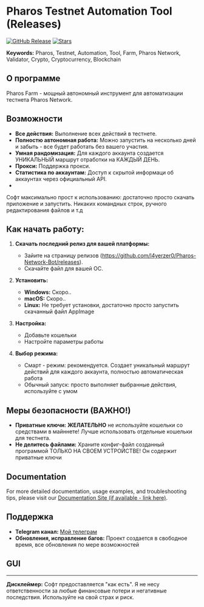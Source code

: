 # Pharos Testnet Automation Tool (Releases)

[![GitHub Release](https://img.shields.io/github/v/release/l4yerzer0/Pharos-Network-Bot?style=flat-square)](https://github.com/l4yerzer0/Pharos-Network-Bot/releases)
[![Stars](https://img.shields.io/github/stars/l4yerzer0/Pharos-Network-Bot?style=social)](https://github.com/l4yerzer0/Pharos-Network-Bot-Releases)

**Keywords:** Pharos, Testnet, Automation, Tool, Farm, Pharos Network, Validator, Crypto, Cryptocurrency, Blockchain

## О программе

Pharos Farm - мощный автономный инструмент для автоматизации тестнета Pharos Network.
## Возможности
*   **Все действия:** Выполнение всех действий в тестнете.
*   **Полностю автономная работа:** Можно запустить на несколько дней и забыть - все будет работать без вашего участия.
*   **Умная рандомизация:** Для каждого аккаунта создается УНИКАЛЬНЫЙ маршрут отработки на КАЖДЫЙ ДЕНЬ. 
*   **Прокси:** Поддержка прокси.
*   **Статистика по аккаунтам:** Доступ к скрытой информаци об аккаунтах через официальный API.
*   
Софт максимально прост к использованию: достаточно просто скачать приложение и запустить. Никаких командных строк, ручного редактирования файлов и т.д

## Как начать работу:

1.  **Скачать последний релиз для вашей платформы:**

    *   Зайите на страницу релизов (https://github.com/l4yerzer0/Pharos-Network-Bot/releases).
    *   Скачайте файл для вашей ОС.

2.  **Установить:**

    *   **Windows:** Скоро..
    *   **macOS:**  Скоро..
    *   **Linux:** Не требует установки, достаточно просто запустить скачанный файл AppImage

3.  **Настройка:**

    *   Добавьте кошельки
    *   Настройте параметры работы

4.  **Выбор режима:**

    *   Смарт - режим: рекомендуется. Создает уникальный маршрут действий для каждого аккаунта, полностью автоматическая работа
    *   Обычный запуск: просто выполняет выбранные действия, используйте с умом

## Меры безопасности (ВАЖНО!)

*   **Приватные ключи:** **ЖЕЛАТЕЛЬНО** не используйте кошельки со средствами в майннете!  Лучше использовать отдельные кошельки для тестнета.
*   **Не делитесь файлами:** Храните конфиг-файл созданный программой ТОЛЬКО НА СВОЕМ УСТРОЙСТВЕ! Он содержит приватные ключи

## Documentation

For more detailed documentation, usage examples, and troubleshooting tips, please visit our [Documentation Site (if available - link here)](https://example.com/pharos-testnet-automation-docs).

## Поддержка

*   **Telegram канал:** [Мой телеграм](https://t.me/drop_squad_crypto) 
*   **Обновления, исправление багов:** Проект создается в свободное время, все обновления по мере возможностей

## GUI


---

**Дисклеймер:**  Софт предоставляется "как есть". Я не несу ответственности за любые финансовые потери и негативные последствия. Используйте на свой страх и риск.
